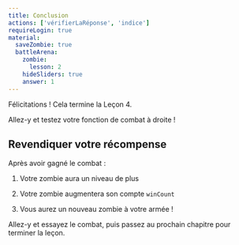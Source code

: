 ```yaml
---
title: Conclusion
actions: ['vérifierLaRéponse', 'indice']
requireLogin: true
material:
  saveZombie: true
  battleArena:
    zombie:
      lesson: 2
    hideSliders: true
    answer: 1
---
```


Félicitations ! Cela termine la Leçon 4.

Allez-y et testez votre fonction de combat à droite !


## Revendiquer votre récompense

Après avoir gagné le combat :

1. Votre zombie aura un niveau de plus

2. Votre zombie augmentera son compte `winCount`

3. Vous aurez un nouveau zombie à votre armée !

Allez-y et essayez le combat, puis passez au prochain chapitre pour terminer la leçon.
